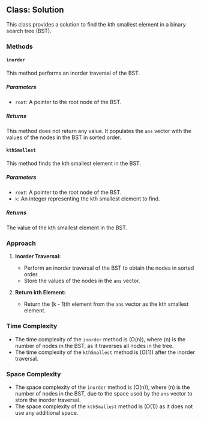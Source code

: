 ## Class: Solution

This class provides a solution to find the kth smallest element in a binary search tree (BST).

### Methods

#### `inorder`

This method performs an inorder traversal of the BST.

##### Parameters

- `root`: A pointer to the root node of the BST.

##### Returns

This method does not return any value. It populates the `ans` vector with the values of the nodes in the BST in sorted order.

#### `kthSmallest`

This method finds the kth smallest element in the BST.

##### Parameters

- `root`: A pointer to the root node of the BST.
- `k`: An integer representing the kth smallest element to find.

##### Returns

The value of the kth smallest element in the BST.

### Approach

1. **Inorder Traversal:**
   - Perform an inorder traversal of the BST to obtain the nodes in sorted order.
   - Store the values of the nodes in the `ans` vector.

2. **Return kth Element:**
   - Return the (k - 1)th element from the `ans` vector as the kth smallest element.

### Time Complexity
- The time complexity of the `inorder` method is \(O(n)\), where \(n\) is the number of nodes in the BST, as it traverses all nodes in the tree.
- The time complexity of the `kthSmallest` method is \(O(1)\) after the inorder traversal.

### Space Complexity
- The space complexity of the `inorder` method is \(O(n)\), where \(n\) is the number of nodes in the BST, due to the space used by the `ans` vector to store the inorder traversal.
- The space complexity of the `kthSmallest` method is \(O(1)\) as it does not use any additional space.
